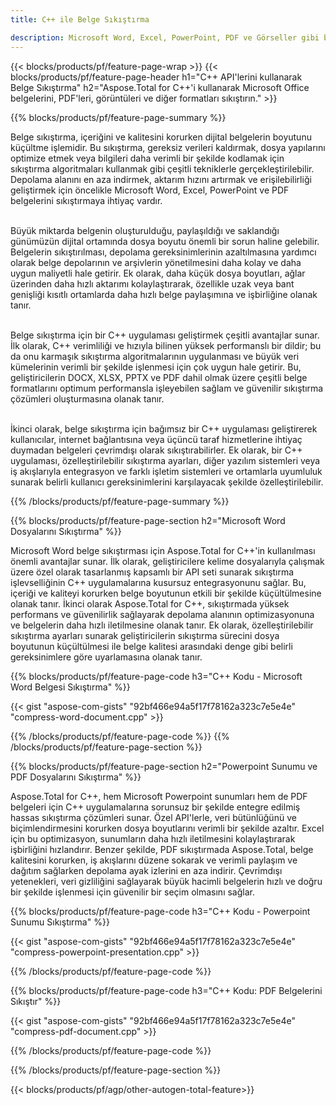 ```yaml
---
title: C++ ile Belge Sıkıştırma

description: Microsoft Word, Excel, PowerPoint, PDF ve Görseller gibi belgeleri C++ uygulamanız aracılığıyla sıkıştırarak boyutu azaltın. Sıkıştırma sonucunu çevrimiçi olarak test edin.
---
```


{{< blocks/products/pf/feature-page-wrap >}}
{{< blocks/products/pf/feature-page-header h1="C++ API'lerini kullanarak Belge Sıkıştırma" h2="Aspose.Total for C++'i kullanarak Microsoft Office belgelerini, PDF'leri, görüntüleri ve diğer formatları sıkıştırın." >}}

{{% blocks/products/pf/feature-page-summary %}}

Belge sıkıştırma, içeriğini ve kalitesini korurken dijital belgelerin boyutunu küçültme işlemidir. Bu sıkıştırma, gereksiz verileri kaldırmak, dosya yapılarını optimize etmek veya bilgileri daha verimli bir şekilde kodlamak için sıkıştırma algoritmaları kullanmak gibi çeşitli tekniklerle gerçekleştirilebilir. Depolama alanını en aza indirmek, aktarım hızını artırmak ve erişilebilirliği geliştirmek için öncelikle Microsoft Word, Excel, PowerPoint ve PDF belgelerini sıkıştırmaya ihtiyaç vardır.<br /><br />

Büyük miktarda belgenin oluşturulduğu, paylaşıldığı ve saklandığı günümüzün dijital ortamında dosya boyutu önemli bir sorun haline gelebilir. Belgelerin sıkıştırılması, depolama gereksinimlerinin azaltılmasına yardımcı olarak belge depolarının ve arşivlerin yönetilmesini daha kolay ve daha uygun maliyetli hale getirir. Ek olarak, daha küçük dosya boyutları, ağlar üzerinden daha hızlı aktarımı kolaylaştırarak, özellikle uzak veya bant genişliği kısıtlı ortamlarda daha hızlı belge paylaşımına ve işbirliğine olanak tanır.<br /><br />

Belge sıkıştırma için bir C++ uygulaması geliştirmek çeşitli avantajlar sunar. İlk olarak, C++ verimliliği ve hızıyla bilinen yüksek performanslı bir dildir; bu da onu karmaşık sıkıştırma algoritmalarının uygulanması ve büyük veri kümelerinin verimli bir şekilde işlenmesi için çok uygun hale getirir. Bu, geliştiricilerin DOCX, XLSX, PPTX ve PDF dahil olmak üzere çeşitli belge formatlarını optimum performansla işleyebilen sağlam ve güvenilir sıkıştırma çözümleri oluşturmasına olanak tanır.<br /><br />

İkinci olarak, belge sıkıştırma için bağımsız bir C++ uygulaması geliştirerek kullanıcılar, internet bağlantısına veya üçüncü taraf hizmetlerine ihtiyaç duymadan belgeleri çevrimdışı olarak sıkıştırabilirler. Ek olarak, bir C++ uygulaması, özelleştirilebilir sıkıştırma ayarları, diğer yazılım sistemleri veya iş akışlarıyla entegrasyon ve farklı işletim sistemleri ve ortamlarla uyumluluk sunarak belirli kullanıcı gereksinimlerini karşılayacak şekilde özelleştirilebilir.

{{% /blocks/products/pf/feature-page-summary  %}}

{{% blocks/products/pf/feature-page-section  h2="Microsoft Word Dosyalarını Sıkıştırma" %}}

Microsoft Word belge sıkıştırması için Aspose.Total for C++'in kullanılması önemli avantajlar sunar. İlk olarak, geliştiricilere kelime dosyalarıyla çalışmak üzere özel olarak tasarlanmış kapsamlı bir API seti sunarak sıkıştırma işlevselliğinin C++ uygulamalarına kusursuz entegrasyonunu sağlar. Bu, içeriği ve kaliteyi korurken belge boyutunun etkili bir şekilde küçültülmesine olanak tanır. İkinci olarak Aspose.Total for C++, sıkıştırmada yüksek performans ve güvenilirlik sağlayarak depolama alanının optimizasyonuna ve belgelerin daha hızlı iletilmesine olanak tanır. Ek olarak, özelleştirilebilir sıkıştırma ayarları sunarak geliştiricilerin sıkıştırma sürecini dosya boyutunun küçültülmesi ile belge kalitesi arasındaki denge gibi belirli gereksinimlere göre uyarlamasına olanak tanır.

{{% blocks/products/pf/feature-page-code h3="C++ Kodu - Microsoft Word Belgesi Sıkıştırma" %}}

{{< gist "aspose-com-gists" "92bf466e94a5f17f78162a323c7e5e4e" "compress-word-document.cpp" >}}

{{% /blocks/products/pf/feature-page-code  %}}
{{% /blocks/products/pf/feature-page-section %}}

{{% blocks/products/pf/feature-page-section  h2="Powerpoint Sunumu ve PDF Dosyalarını Sıkıştırma" %}}

Aspose.Total for C++, hem Microsoft Powerpoint sunumları hem de PDF belgeleri için C++ uygulamalarına sorunsuz bir şekilde entegre edilmiş hassas sıkıştırma çözümleri sunar. Özel API'lerle, veri bütünlüğünü ve biçimlendirmesini korurken dosya boyutlarını verimli bir şekilde azaltır. Excel için bu optimizasyon, sunumların daha hızlı iletilmesini kolaylaştırarak işbirliğini hızlandırır. Benzer şekilde, PDF sıkıştırmada Aspose.Total, belge kalitesini korurken, iş akışlarını düzene sokarak ve verimli paylaşım ve dağıtım sağlarken depolama ayak izlerini en aza indirir. Çevrimdışı yetenekleri, veri gizliliğini sağlayarak büyük hacimli belgelerin hızlı ve doğru bir şekilde işlenmesi için güvenilir bir seçim olmasını sağlar. 

{{% blocks/products/pf/feature-page-code h3="C++ Kodu - Powerpoint Sunumu Sıkıştırma" %}}

{{< gist "aspose-com-gists" "92bf466e94a5f17f78162a323c7e5e4e" "compress-powerpoint-presentation.cpp" >}}

{{% /blocks/products/pf/feature-page-code  %}}

{{% blocks/products/pf/feature-page-code h3="C++ Kodu: PDF Belgelerini Sıkıştır" %}}

{{< gist "aspose-com-gists" "92bf466e94a5f17f78162a323c7e5e4e" "compress-pdf-document.cpp" >}}

{{% /blocks/products/pf/feature-page-code  %}}

{{% /blocks/products/pf/feature-page-section %}}

{{< blocks/products/pf/agp/other-autogen-total-feature>}}